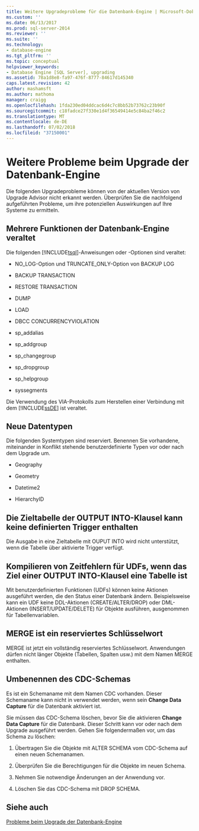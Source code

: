 ```yaml
---
title: Weitere Upgradeprobleme für die Datenbank-Engine | Microsoft-Dokumentation
ms.custom: ''
ms.date: 06/13/2017
ms.prod: sql-server-2014
ms.reviewer: ''
ms.suite: ''
ms.technology:
- database-engine
ms.tgt_pltfrm: ''
ms.topic: conceptual
helpviewer_keywords:
- Database Engine [SQL Server], upgrading
ms.assetid: 78a1d8e8-fa97-476f-8777-84617d145340
caps.latest.revision: 42
author: mashamsft
ms.author: mathoma
manager: craigg
ms.openlocfilehash: 1fda230ed04ddcac6d4c7c8bb52b73762c23b90f
ms.sourcegitcommit: c18fadce27f330e1d4f36549414e5c84ba2f46c2
ms.translationtype: MT
ms.contentlocale: de-DE
ms.lasthandoff: 07/02/2018
ms.locfileid: "37150001"
---
```

# <a name="other-database-engine-upgrade-issues"></a>Weitere Probleme beim Upgrade der Datenbank-Engine
  Die folgenden Upgradeprobleme können von der aktuellen Version von Upgrade Advisor nicht erkannt werden. Überprüfen Sie die nachfolgend aufgeführten Probleme, um ihre potenziellen Auswirkungen auf Ihre Systeme zu ermitteln.  
  
## <a name="multiple-database-engine-deprecated-features"></a>Mehrere Funktionen der Datenbank-Engine veraltet  
 Die folgenden [!INCLUDE[tsql](../../includes/tsql-md.md)]-Anweisungen oder -Optionen sind veraltet:  
  
-   NO_LOG-Option und TRUNCATE_ONLY-Option von BACKUP LOG  
  
-   BACKUP TRANSACTION  
  
-   RESTORE TRANSACTION  
  
-   DUMP  
  
-   LOAD  
  
-   DBCC CONCURRENCYVIOLATION  
  
-   sp_addalias  
  
-   sp_addgroup  
  
-   sp_changegroup  
  
-   sp_dropgroup  
  
-   sp_helpgroup  
  
-   syssegments  
  
 Die Verwendung des VIA-Protokolls zum Herstellen einer Verbindung mit dem [!INCLUDE[ssDE](../../includes/ssde-md.md)] ist veraltet.  
  
## <a name="new-data-types"></a>Neue Datentypen  
 Die folgenden Systemtypen sind reserviert. Benennen Sie vorhandene, miteinander in Konflikt stehende benutzerdefinierte Typen vor oder nach dem Upgrade um.  
  
-   Geography  
  
-   Geometry  
  
-   Datetime2  
  
-   HierarchyID  
  
## <a name="target-table-of-the-output-into-clause-cannot-have-any-defined-triggers"></a>Die Zieltabelle der OUTPUT INTO-Klausel kann keine definierten Trigger enthalten  
 Die Ausgabe in eine Zieltabelle mit OUPUT INTO wird nicht unterstützt, wenn die Tabelle über aktivierte Trigger verfügt.  
  
## <a name="compile-time-error-for-udfs-when-the-target-of-an-output-into-clause-is-a-table"></a>Kompilieren von Zeitfehlern für UDFs, wenn das Ziel einer OUTPUT INTO-Klausel eine Tabelle ist  
 Mit benutzerdefinierten Funktionen (UDFs) können keine Aktionen ausgeführt werden, die den Status einer Datenbank ändern. Beispielsweise kann ein UDF keine DDL-Aktionen (CREATE/ALTER/DROP) oder DML-Aktionen (INSERT/UPDATE/DELETE) für Objekte ausführen, ausgenommen für Tabellenvariablen.  
  
## <a name="merge-is-a-reserved-keyword"></a>MERGE ist ein reserviertes Schlüsselwort  
 MERGE ist jetzt ein vollständig reserviertes Schlüsselwort. Anwendungen dürfen nicht länger Objekte (Tabellen, Spalten usw.) mit dem Namen MERGE enthalten.  
  
## <a name="rename-cdc-schema"></a>Umbenennen des CDC-Schemas  
 Es ist ein Schemaname mit dem Namen CDC vorhanden. Dieser Schemaname kann nicht in verwendet werden, wenn sein **Change Data Capture** für die Datenbank aktiviert ist.  
  
 Sie müssen das CDC-Schema löschen, bevor Sie die aktivieren **Change Data Capture** für die Datenbank. Dieser Schritt kann vor oder nach dem Upgrade ausgeführt werden. Gehen Sie folgendermaßen vor, um das Schema zu löschen:  
  
1.  Übertragen Sie die Objekte mit ALTER SCHEMA vom CDC-Schema auf einen neuen Schemanamen.  
  
2.  Überprüfen Sie die Berechtigungen für die Objekte im neuen Schema.  
  
3.  Nehmen Sie notwendige Änderungen an der Anwendung vor.  
  
4.  Löschen Sie das CDC-Schema mit DROP SCHEMA.  
  
## <a name="see-also"></a>Siehe auch  
 [Probleme beim Upgrade der Datenbank-Engine](../../../2014/sql-server/install/database-engine-upgrade-issues.md)  
  
  
